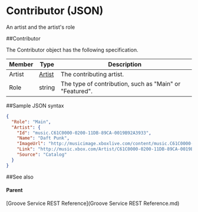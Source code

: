 # Contributor (JSON)        

An artist and the artist's role 

##Contributor

The Contributor object has the following specification.

| **Member** | **Type**                                           | **Description**                                         |
|------------|----------------------------------------------------|---------------------------------------------------------|
| Artist     | [Artist](JSON_Artist.md) | The contributing artist.                                |
| Role       | string                                             | The type of contribution, such as "Main" or "Featured". |

##Sample JSON syntax

```json
{
  "Role": "Main",
  "Artist": {
    "Id": "music.C61C0000-0200-11DB-89CA-0019B92A3933",
    "Name": "Daft Punk",
    "ImageUrl": "http://musicimage.xboxlive.com/content/music.C61C0000-0200-11DB-89CA-0019B92A3933/image?locale=en-US",
    "Link": "http://music.xbox.com/Artist/C61C0000-0200-11DB-89CA-0019B92A3933?partnerID=AwesomePartner",
    "Source": "Catalog"
  }
} 
```
##See also


#### Parent

[Groove Service REST Reference](Groove Service REST Reference.md)
